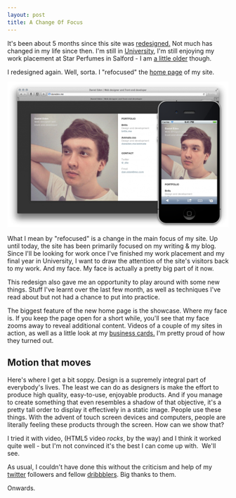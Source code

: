 ```yaml
---
layout: post
title: A Change Of Focus
---
```


It's been about 5 months since this site was [redesigned.](http://daneden.me/2011/10/the-swiss-theme/) Not much has changed in my life since then. I'm still in [University](http://ntu.ac.uk), I'm still enjoying my work placement at Star Perfumes in Salford - I am [a little older](http://daneden.me/twentyone) though.

I redesigned again. Well, sorta. I "refocused" the [home page](http://daneden.me) of my site.

![](/uploads/2012/03/daneden-1024x671.png)

<!-- more -->What I mean by "refocused" is a change in the main focus of my site. Up until today, the site has been primarily focused on my writing & my blog. Since I'll be looking for work once I've finished my work placement and my final year in University, I want to draw the attention of the site's visitors back to my work. And my face. My face is actually a pretty big part of it now.

This redesign also gave me an opportunity to play around with some new things. Stuff I've learnt over the last few month, as well as techniques I've read about but not had a chance to put into practice.

The biggest feature of the new home page is the showcase. Where my face is. If you keep the page open for a short while, you'll see that my face zooms away to reveal additional content. Videos of a couple of my sites in action, as well as a little look at my [business cards.](http://dribbble.com/shots/410187-Let-me-give-you-my-card-) I'm pretty proud of how they turned out.


## Motion that moves


Here's where I get a bit soppy. Design is a supremely integral part of everybody's lives. The least we can do as designers is make the effort to produce high quality, easy-to-use, enjoyable products. And if you manage to create something that even resembles a shadow of that objective, it's a pretty tall order to display it effectively in a static image. People use these things. With the advent of touch screen devices and computers, people are literally feeling these products through the screen. How can we show that?

I tried it with video, (HTML5 video _rocks_, by the way) and I think it worked quite well - but I'm not convinced it's the best I can come up with.  We'll see.

As usual, I couldn't have done this without the criticism and help of my [twitter](http://twitter.com/_dte) followers and fellow [dribbblers](http://dribbble.com/daneden). Big thanks to them.

Onwards.
